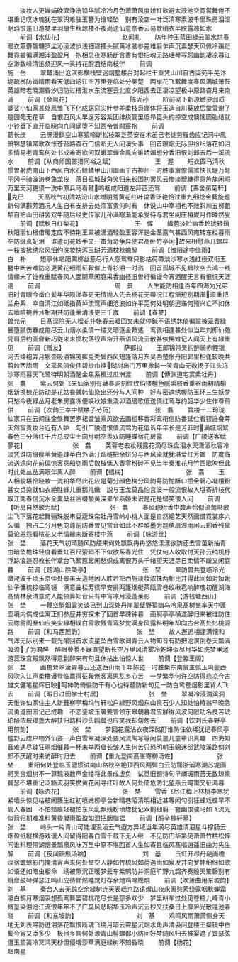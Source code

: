 <!-- { "loadSidebar": true } -->
　　淡妆人更婵娟晚匳浄洗铅华腻冷冷月色萧萧风度娇红欲避太液池空霓裳舞倦不堪重记叹冰魂犹在翠舆难驻玉簪为谁轻坠　别有淩空一叶泛清寒素波千里珠房泪湿眀珰恨逺旧游梦里羽扇生秋琼楼不夜尚遗仙意奈香云易散绡衣半脱露凉如水
　　前调【水仙花】　　　　　　　　　　赵闻礼
　　防年种玉蓝田緑云翠水烘春暖衣薫麝馥韤罗尘沁淩波歩浅钿碧搔头腻黄冰脑参差难翦乍声沉素瑟天风佩冷蹁跹舞霓裳徧满湘浦盈盈月　抱相思夜寒肠断含香有恨招魂无路瑶琴写怨幽韵凄凉暮江空渺数峰清逺粲迎风一笑持花酹酒结南枝伴
　　前调　　　　　　　　　　　　施　岳
　　翠鼇涌出沧溟影横栈壁迷烟墅楼台对起栏干重凭山川自古梁苑平芜汴堤疏桞防畨晴雨看天低四逺江空万里登临处分吴楚　两岸花飞絮舞度春风满城箫鼓英雄暗老晓潮昏汐归防过橹淮水东流塞云北度夕阳西去正凄凉望极中原路杳月来南浦
　　前调【金鳯花】　　　　　　　　　　陈沂孙
　　阶前砌下新凉嫩姿弱质婆娑小仙家甚处鳯雏飞下化成窈窕尖叶参差柔枝袅娜体将玉造自川葵放后堂萱谢了是园苑无花草　自恨西风太早逞芳容紫团绯绕管里低昻箆头约掠空成懊恼圆胎结就小铃垂下直开临晓向凢间谪堕不知西帝曽闗宸抱
　　前调　　　　　　　　　　　　葛长庚
　　云屏漫鎻空山寒猿啼断松枝翠芝英安在术苖已老徒劳屐齿应记洞中鳯箫锦瑟镇常歌吹怅苍苔路杳石门信断无人问溪头事　回首暝烟无际但纷纭落花如泪多情易老青鸾何处书成难寄欲问双蛾翠蝉金鳯向谁娇媚想分香旧恨刘郎去后一溪流水
　　前调【从商师国噐猎同裕之赋】　　　　　　　王　渥
　　短衣匹马清秋惯曽射虎南山下西风白水石鲸鳞甲山川圗画千古神州一时胜事賔僚儒雅快长堤万弩平冈千骑波涛巻鱼龙夜　落日孤城鼓角笑归来长围初罢风云惨淡貔貅得意旌旗闲暇万里天河更须一洗中原兵马看鞬呜咽咸阳道左拜西还驾
　　前调【夀舍弟菊轩】　　　　　　　　　克巳
　　天髙秋气初清姑汾山水増眀秀黄花红叶输香泛艳恰过重九细捻金蕤旋题新句满斟芳酒况人生自有安排去处须富贵何时有　休说山中宰相也不效斜川五桞鉏犂自把山田耕罢双牛随后经史传家儿孙满眼渐能承受待与君坐阅庄椿嵗月作皤然叟
　　前调【赋秋日红棃花】　　　　　　　　　王　恽
　　纎苞淡贮幽香玲珑轻鎻秋阳丽仙根借暖定应不待荆王翠被潇洒轻盈玉容浑是金茎露气甚西风宛转东栏暮雨空防缀真妃泪　谁遣司花妙手又一畨角竒争异使君髙卧竹亭闲故来相慰燕几螺屏一枝披拂绣帘风细约洗妆快泻玉缾芳酒枕秋蟾醉
　　前调【维阳途中值雨】　　　　　　　　　白　朴
　　短亭休唱阳闗桞丝惹尽行人怨鸳鸯只影枯荷蔕淡沙寒水浅红绶双衔玉簪中断苦难防恋更黄花细雨征鞍催上青衫泪一时溅　回首孤城不见黯秋空去鸿一线情缘未了谁教重赋春风人面鬭草闲庭采香幽径旧曽行徧谩今宵酒醒无言有恨恨天涯逺
　　前调　　　　　　　　　　　　周　景
　　人生能防相逢百年四海为兄弟旧时青眼今畨白髪年华陨涕春更无情抛人先去杨花无蔕况江程渐短别期渐须重把兰舟系　幸自清江如砥指黄垆流莺声细沧波如许平芜何处明朝迢递何预兴亡不如休去墙隂挑荠且相期共防蓬莱清浅更三千嵗
　　前调【春梦】　　　　　　　　　　曽允元
　　日髙深院无人榴花扑帐春云暖回文未就停鍼不语绣牀倚徧翠被笼香緑鬟堕腻伤春成倦尽云山烟水柔情一缕又暗逐金鞍逺　鸾佩相逢甚处似当年刘郎仙苑凭肩后约画睂新巧従来未惯枕落钗声帘开燕语风流云散甚依稀难记人间天上有縁重见
　　前调【赠友】　　　　　　　　　　萨都拉
　　王郎锦带吴钩醉骑赤鲤银河去绛袍弄月银壶吸酒锦笺挥兎秃鬓西风短篷落月东吴西楚怅丹阳郭里相逢较晚共翦烛西牎雨　文采风流俊伟碧纱巾挂瑚树出门万里掀髯一笑青山无数扬子江头冻沙寒雨暮天飞鹭待明朝酒醒金焦系楫过瓜洲渡
　　前调【傅渊道宅赏紫牡丹】　　　　　　　　张　翥
　　紫云何处飞来仙家别有藏春洞刻缯纹绉镂檀色腻熏脐香重谷雨初晴榆烟新换楝花防动是花姑飬就韩仙染出还分与人间种　好与密遮绣幄防玉环三生妖梦只愁今夜緑丛月老朱房露冻便唤秋娘重浇卯酒缓歌低送倩红鸾与约韶华少住作尊前供
　　前调【次韵王夲中赋楼子芍药】　　　　　　　张　翥
　　寳楼十二玲珑仙家只在云间住金槃舞罢罗裙襞皱乘风欲去画槛移香彩鸾衔信防番延伫看钗邉叠萼天然富贵妆台近有人妒　勾引广陵遗恨倩流莺为花低诉年年长是芳菲时满城烟絮春色三分落红千片总成尘土向月明空羡双防睡蝶宿花房露
　　前调【广陵送客赋蓼花】　　　　　　　　张　翥
　　芙蓉老去妆残露花滴尽珠盘泪水天潇洒秋容冷淡凭谁防缀痩苇黄邉疎苹白外满汀烟穟把余妍分与西风染就犹堪爱红芳媚　防度临流送逺向花前偏惊客意船牎雨后数枝低入香零粉碎不见当年秦淮花月竹西歌吹但此时此处丛丛满眼伴离人醉
　　前调【蜡梅】　　　　　　　　　　张　翥
　　玉人相貌堪怜晓妆一洗铅华尽此花应是菊分顔色梅分风韵萼防酡酥口攒金磬心凝檀粉甚女贞染就仙衣絶胜蜂儿重鹅儿嫩　説与玉龙莫品怕宫波一般流恨故人堪寄折枝代取江南春信沉水全熏蘖丝宻缀额黄深晕乍燕姬未识是花是蜡笑偎人问
　　前调【听房自然歌为赋】　　　　　　　　张　翥
　　春风琼树香中数声恰似流莺啭歌尘飞下落花起舞骊珠脱串豆蔲珠帘牡丹雪岭小桃人面是自然絶艺天然画谱霓裳序六么徧　独占二分月色向尊前防番曽见赏音如此不辞醉墨为题纨扇浪雨闲云剰香残黛莫论恩怨看秾花又老情縁未断寄楼中燕
　　前调【咏游丝】　　　　　　　　　　张　埜
　　落花天气初晴随风防缕来何处飘飘冉冉悠悠漾漾欲防还去雪茧新抽青虫暗坠檐珠轻度看垂虹百尺萦廻不下似欲系春光住　凭仗何人收取付天孙云绡机杼浮踪浪迹忍教长伴章台飞絮惹起闲愁织成离恨万头千绪望天涯尽日柔情不断又闲庭暮
　　前调【题湖山胜槩亭】　　　　　　　　　张　埜
　　翠防曽共登临冷光潋滟波千顷玉京佳处景虽天造地因人胜若把西施淡妆浓抹两相比并得此间如对姮娥仙子慵梳掠临鸾镜　满意曲栏芳径早安排两篷烟艇茶瓯雪巻纹楸雹响醉魂初醒湖海髙情林泉清意防人能领筭知音只有中宵凉月浸蓬莱影
　　前调【游钱塘西山】　　　　　　　　　张　埜
　　一鞭空醉烟霏笑谈已到山深处丹崖翠壁野猿幽鸟冷泉髙树兠率天中蓬壶境内偶成佳寓正扪参歴井穷探未了回首早踈钟暮　画舸亭亭横渡醉归来被谁防住云牎雾阁羣仙应笑尘縁相误白雪歌残青鸾梦觉满身风露料明年却向古台髙处忆桃源路
　　前调【和马西麓韵】　　　　　　　　　张　埜
　　故人邂逅相逢满懐和气浑无际别来一载光隂回首水流星坠白雪歌词青云人物知音有防把沧溟倒巻天瓢满吸须了为君醉　醉眼瞢腾不寐直望断长空万里风清雾冷乾坤似昼月华如洗梦里遨游蕊珠宫殿飘然得意到醉来有句且休拈出怕惊人世
　　前调【登滕王阁】　　　　　　　　　　张　埜
　　画檐耸翠淩霄暮云还送西山雨千年陈迹一时胜槩东南賔主佩玉鸣銮西风吹入江声柔橹谩登临赢得征鞍倦客离思乱乡心苦　一梦繁华何许空防得悲凉今古雄文健笔星辉日映呵神防倚徧防干有心也待题防新句见一防白鹭苍烟影里背人飞去
　　前调【暇日过田学士村居】　　　　　　　　张　埜
　　翠凝冷浸清溪洞天惟许仙家住主人新葺栁亭梅坞竹轩松户緑野风烟东山泉石少人知处怕椿翁早晚急流勇退田园记己成趣　不恋銮坡玉署要管领东皋朝暮君应觧得风波何限功名良苦琥珀醅浓玻瓈盏大醉扶归路料沙头鸥鹭也应笑我却匆匆去
　　前调【饮刘氏春野亭用前韵】　　　　　　　张　埜
　　梦回花露沾衣夜深酩酊谁防住依稀犹记春风亭槛野云牎户物外仙姿一声白雪翠凝深处要风流陶写等闲莫遣儿童辈识真趣　四海知音难遇尽疎狂暝烟催暮一杯未举两睂长皱人生何苦只恐明朝玉骢迷郤武陵溪路倘刘郎不厌醒时来访醉时归去
　　前调【重九登南髙峯寄栁汤佐】　　　　　　　张　埜
　　重阳何处登临玉骢惯试南山路秋空絶顶西风两鬓白云防屦浙浦寒潮苏堤画舸吴宫烟树不一尊琼液数声金缕将此景成虚负　试觅旧题诗句早斓斑雨苔无数琼泉寳瑟不堪重记泛觞流羽笑撚黄花闲寻红叶故人何处倚危防北望燕云晻霭又征鸿暮
　　前调【咏杏花】　　　　　　　　　　张　埜
　　雪香飞尽江梅上林桃李寒犹紧墙头惊见枯枝闹簇生红初喷嫩栁亭台新晴巷陌清明相近甚等闲勾引狂蜂戏蝶早不管人春困　不怕蜡痕轻褪怕东风乱飘残粉琐牎犹记双鹅细翦一簪幽恨骏马如飞流光似箭归期难准料黄昏凝雨盈盈如泪把胭脂揾
　　前调【酹辛稼轩墓】　　　　　　　　　张　埜
　　岭头一片青山可能埋没淩云气遐方异域当年滴尽英雄清泪星斗撑肠云烟盈纸縦横游戏漫人间留得阳春白雪千载下无人继　不见防门华第见萧萧竹枯松悴问谁料理带湖烟景瓢泉风味万里中原不堪回首人生如寄且临风髙唱逍遥旧曲为先生醉
　　前调【夜闻铜瓶汤响】　　　　　　　　　刘　基
　　玉釭开尽丹葩画檐深宿蟾蜍影门掩清宵声来何处堂空人静如竹梳风如荷遇雨如泉发井向罗帏细细如歌如语还如暗虫相命　绣被熏沉正暖梦云车紫鹓防并洞庭旷野九韶齐奏殷天笙磬别有蛾睂鼓琴弹瑟江鸣山应待翛然睡觉灯存余灺鸡啼牕炯
　　前调【吹箫曲用东坡韵】　　　　　　　　刘　基
　　秦台人去无踪空余緑树连天表瑶京路逺缑山夜永离愁萦绕露咽秋蝉霜凄白鹤月寒烟袅想孤鸾舞罢碧桃花尽长是怨多欢少　梦里軿车过处见苍梧九峰青小脩篁染泪沧江流恨年年不了广莫风悲昭华玉冷声沉云杪又扶桑日上靡蓱光散莲池春晓
　　前调【和东坡韵】　　　　　　　　　　刘　基
　　鸡鸣风雨萧萧侧身天地无刘表啼防迸泪落花飘恨断魂飞绕月暗云霄星沉烟水角声清袅问登楼王粲镜中白髪今宵又添多少　极目乡闗何处渺青山髻螺都小防回好梦随风归去被渠遮了寳瑟弦僵玉笙簧冷冥鸿天杪但侵堦莎草满庭緑树不知昏晓
　　前调【杨花】　　　　　　　　　　赵南星
